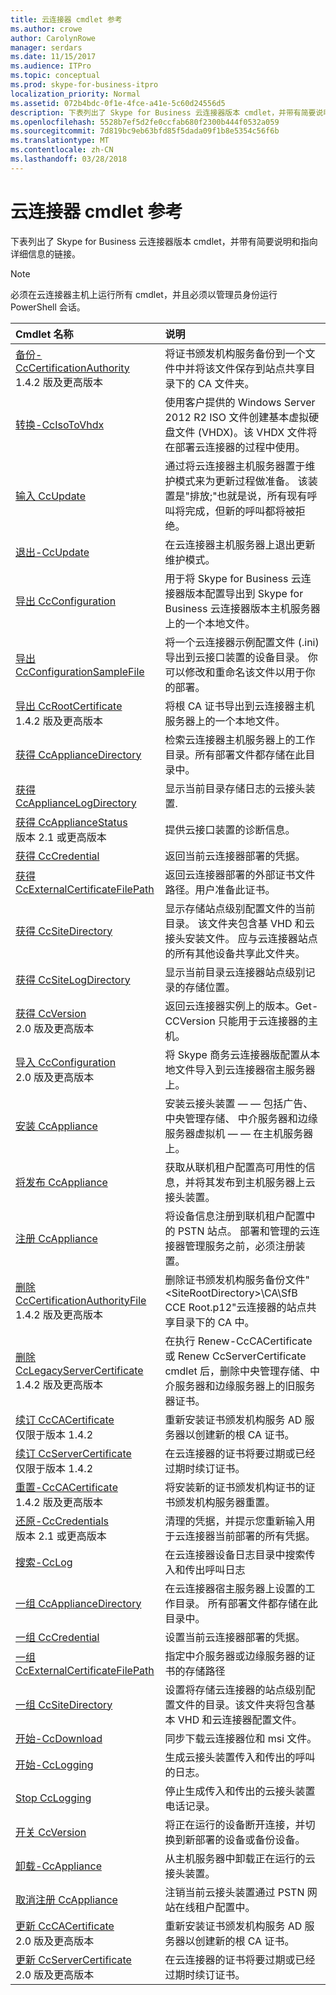 ```yaml
---
title: 云连接器 cmdlet 参考
ms.author: crowe
author: CarolynRowe
manager: serdars
ms.date: 11/15/2017
ms.audience: ITPro
ms.topic: conceptual
ms.prod: skype-for-business-itpro
localization_priority: Normal
ms.assetid: 072b4bdc-0f1e-4fce-a41e-5c60d24556d5
description: 下表列出了 Skype for Business 云连接器版本 cmdlet，并带有简要说明和指向详细信息的链接。
ms.openlocfilehash: 5528b7ef5d2fe0ccfab680f2300b444f0532a059
ms.sourcegitcommit: 7d819bc9eb63bfd85f5dada09f1b8e5354c56f6b
ms.translationtype: MT
ms.contentlocale: zh-CN
ms.lasthandoff: 03/28/2018
---
```

# <a name="cloud-connector-cmdlet-reference"></a>云连接器 cmdlet 参考
 
下表列出了 Skype for Business 云连接器版本 cmdlet，并带有简要说明和指向详细信息的链接。
  
> [!NOTE]
> 必须在云连接器主机上运行所有 cmdlet，并且必须以管理员身份运行 PowerShell 会话。 
  
|**Cmdlet 名称**|**说明**|
|:-----|:-----|
|[备份-CcCertificationAuthority](backup-cccertificationauthority.md) <br/> 1.4.2 版及更高版本  <br/> |将证书颁发机构服务备份到一个文件中并将该文件保存到站点共享目录下的 CA 文件夹。     <br/> |
|[转换-CcIsoToVhdx](convert-ccisotovhdx.md) <br/> |使用客户提供的 Windows Server 2012 R2 ISO 文件创建基本虚拟硬盘文件 (VHDX)。该 VHDX 文件将在部署云连接器的过程中使用。  <br/> |
|[输入 CcUpdate](enter-ccupdate.md) <br/> |通过将云连接器主机服务器置于维护模式来为更新过程做准备。 该装置是"排放;"也就是说，所有现有呼叫将完成，但新的呼叫都将被拒绝。  <br/> |
|[退出-CcUpdate](exit-ccupdate.md) <br/> |在云连接器主机服务器上退出更新维护模式。  <br/> |
|[导出 CcConfiguration](export-ccconfiguration.md) <br/> | 用于将 Skype for Business 云连接器版本配置导出到 Skype for Business 云连接器版本主机服务器上的一个本地文件。 <br/> |
|[导出 CcConfigurationSampleFile](export-ccconfigurationsamplefile.md) <br/> |将一个云连接器示例配置文件 (.ini) 导出到云接口装置的设备目录。 你可以修改和重命名该文件以用于你的部署。  <br/> |
|[导出 CcRootCertificate](export-ccrootcertificate.md) <br/> 1.4.2 版及更高版本  <br/> |将根 CA 证书导出到云连接器主机服务器上的一个本地文件。  <br/> |
|[获得 CcApplianceDirectory](get-ccappliancedirectory.md) <br/> |检索云连接器主机服务器上的工作目录。所有部署文件都存储在此目录中。  <br/> |
|[获得 CcApplianceLogDirectory](get-ccappliancelogdirectory.md) <br/> |显示当前目录存储日志的云接头装置.  <br/> |
|[获得 CcApplianceStatus](get-ccappliancestatus.md) <br/> 版本 2.1 或更高版本  <br/> |提供云接口装置的诊断信息。  <br/> |
|[获得 CcCredential](get-cccredential.md) <br/> |返回当前云连接器部署的凭据。  <br/> |
|[获得 CcExternalCertificateFilePath](get-ccexternalcertificatefilepath.md) <br/> |返回云连接器部署的外部证书文件路径。用户准备此证书。  <br/> |
|[获得 CcSiteDirectory](get-ccsitedirectory.md) <br/> |显示存储站点级别配置文件的当前目录。 该文件夹包含基 VHD 和云接头安装文件。 应与云连接器站点的所有其他设备共享此文件夹。  <br/> |
|[获得 CcSiteLogDirectory](get-ccsitelogdirectory.md) <br/> |显示当前目录云连接器站点级别记录的存储位置。  <br/> |
|[获得 CcVersion](get-ccversion.md) <br/> 2.0 版及更高版本  <br/> |返回云连接器实例上的版本。Get-CCVersion 只能用于云连接器的主机。  <br/> |
|[导入 CcConfiguration](import-ccconfiguration.md) <br/> 2.0 版及更高版本  <br/> |将 Skype 商务云连接器版配置从本地文件导入到云连接器宿主服务器上。  <br/> |
|[安装 CcAppliance](install-ccappliance.md) <br/> |安装云接头装置 — — 包括广告、 中央管理存储、 中介服务器和边缘服务器虚拟机 — — 在主机服务器上。  <br/> |
|[将发布 CcAppliance](publish-ccappliance.md) <br/> | 获取从联机租户配置高可用性的信息，并将其发布到主机服务器上云接头装置。 <br/> |
|[注册 CcAppliance](register-ccappliance.md) <br/> | 将设备信息注册到联机租户配置中的 PSTN 站点。 部署和管理的云连接器管理服务之前，必须注册装置。 <br/> |
|[删除 CcCertificationAuthorityFile](remove-cccertificationauthorityfile.md) <br/> 1.4.2 版及更高版本  <br/> |删除证书颁发机构服务备份文件"\<SiteRootDirectory\>\CA\SfB CCE Root.p12"云连接器的站点共享目录下的 CA 中。  <br/> |
|[删除 CcLegacyServerCertificate](remove-cclegacyservercertificate.md) <br/> 1.4.2 版及更高版本  <br/> |在执行 Renew-CcCACertificate 或 Renew CcServerCertificate cmdlet 后，删除中央管理存储、中介服务器和边缘服务器上的旧服务器证书。  <br/> |
|[续订 CcCACertificate](renew-cccacertificate.md) <br/> 仅限于版本 1.4.2  <br/> |重新安装证书颁发机构服务 AD 服务器以创建新的根 CA 证书。  <br/> |
|[续订 CcServerCertificate](renew-ccservercertificate.md) <br/> 仅限于版本 1.4.2  <br/> |在云连接器的证书将要过期或已经过期时续订证书。  <br/> |
|[重置-CcCACertificate](reset-cccacertificate.md) <br/> 1.4.2 版及更高版本  <br/> |将安装新的证书颁发机构证书的证书颁发机构服务器重置。  <br/> |
|[还原-CcCredentials](restore-cccredentials.md) <br/> 版本 2.1 或更高版本  <br/> |清理的凭据，并提示您重新输入用于云连接器当前部署的所有凭据。  <br/> |
|[搜索-CcLog](search-cclog.md) <br/> |在云连接器设备日志目录中搜索传入和传出呼叫日志  <br/> |
|[一组 CcApplianceDirectory](set-ccappliancedirectory.md) <br/> |在云连接器宿主服务器上设置的工作目录。 所有部署文件都存储在此目录中。  <br/> |
|[一组 CcCredential](set-cccredential.md) <br/> |设置当前云连接器部署的凭据。  <br/> |
|[一组 CcExternalCertificateFilePath](set-ccexternalcertificatefilepath.md) <br/> |指定中介服务器或边缘服务器的证书的存储路径  <br/> |
|[一组 CcSiteDirectory](set-ccsitedirectory.md) <br/> |设置将存储云连接器的站点级别配置文件的目录。该文件夹将包含基本 VHD 和云连接器配置文件。  <br/> |
|[开始-CcDownload](start-ccdownload.md) <br/> |同步下载云连接器位和 msi 文件。  <br/> |
|[开始-CcLogging](start-cclogging.md) <br/> |生成云接头装置传入和传出的呼叫的日志。  <br/> |
|[Stop CcLogging](stop-cclogging.md) <br/> |停止生成传入和传出的云接头装置电话记录。  <br/> |
|[开关 CcVersion](switch-ccversion.md) <br/> |将正在运行的设备断开连接，并切换到新部署的设备或备份设备。  <br/> |
|[卸载-CcAppliance](uninstall-ccappliance.md) <br/> |从主机服务器中卸载正在运行的云接头装置。  <br/> |
|[取消注册 CcAppliance](unregister-ccappliance.md) <br/> |注销当前云接头装置通过 PSTN 网站在线租户配置中。  <br/> |
|[更新 CcCACertificate](update-cccacertificate.md) <br/> 2.0 版及更高版本  <br/> |重新安装证书颁发机构服务 AD 服务器以创建新的根 CA 证书。  <br/> |
|[更新 CcServerCertificate](update-ccservercertificate.md) <br/> 2.0 版及更高版本  <br/> |在云连接器的证书将要过期或已经过期时续订证书。  <br/> |
   

